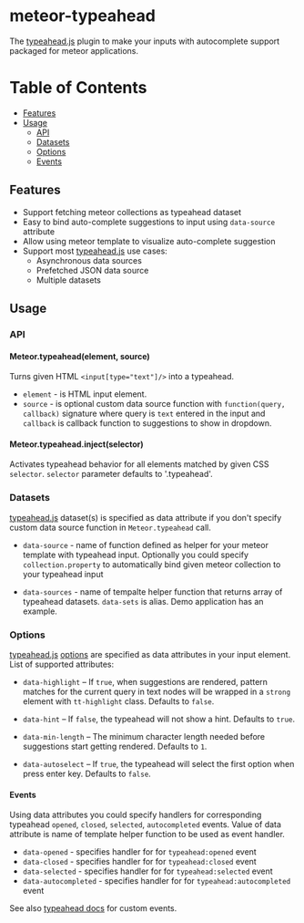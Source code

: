 [th]: http://twitter.github.io/typeahead.js
[th-docs]: https://github.com/twitter/typeahead.js/blob/master/doc/jquery_typeahead.md

# meteor-typeahead

The [typeahead.js][th] plugin to make your inputs with autocomplete support packaged for meteor applications.

# Table of Contents

* [Features](#features)
* [Usage](#usage)
  * [API](#api)
  * [Datasets](#datasets)
  * [Options](#options)
  * [Events](#events)

## Features

* Support fetching meteor collections as typeahead dataset
* Easy to bind auto-complete suggestions to input using `data-source` attribute
* Allow using meteor template to visualize auto-complete suggestion
* Support most [typeahead.js][th] use cases:
  * Asynchronous data sources
  * Prefetched JSON data source
  * Multiple datasets

## Usage

### API

#### Meteor.typeahead(element, source)

Turns given HTML `<input[type="text"]/>` into a typeahead.

* `element` - is HTML input element.
* `source` - is optional custom data source function with `function(query, callback)` signature where query is `text` entered in the input and `callback` is callback function to  suggestions to show in dropdown.

#### Meteor.typeahead.inject(selector)

Activates typeahead behavior for all elements matched by given CSS `selector`. `selector` parameter defaults to '.typeahead'.

### Datasets

[typeahead.js][th] dataset(s) is specified as data attribute if you don't specify custom data source function in `Meteor.typeahead` call.

* `data-source` - name of function defined as helper for your meteor template with typeahead input. Optionally you could specify `collection.property` to automatically bind given meteor collection to your typeahead input

* `data-sources` - name of tempalte helper function that returns array of typeahead datasets. `data-sets` is alias. Demo application has an example.

### Options

[typeahead.js][th] [options](https://github.com/twitter/typeahead.js/blob/master/doc/jquery_typeahead.md#options) are specified as data attributes in your input element. List of supported attributes:

* `data-highlight` – If `true`, when suggestions are rendered, pattern matches for the current query in text nodes will be wrapped in a `strong` element with `tt-highlight` class. Defaults to `false`.

* `data-hint` – If `false`, the typeahead will not show a hint. Defaults to `true`.

* `data-min-length` – The minimum character length needed before suggestions start getting rendered. Defaults to `1`.

* `data-autoselect` – If `true`, the typeahead will select the first option when press enter key. Defaults to `false`.

#### Events

Using data attributes you could specify handlers for corresponding typeahead `opened`, `closed`, `selected`, `autocompleted` events. Value of data attribute is name of template helper function to be used as event handler.

* `data-opened` - specifies handler for for `typeahead:opened` event
* `data-closed` - specifies handler for for `typeahead:closed` event
* `data-selected` - specifies handler for for `typeahead:selected` event
* `data-autocompleted` - specifies handler for for `typeahead:autocompleted` event

See also [typeahead docs](https://github.com/twitter/typeahead.js/blob/master/doc/jquery_typeahead.md#custom-events) for custom events.
